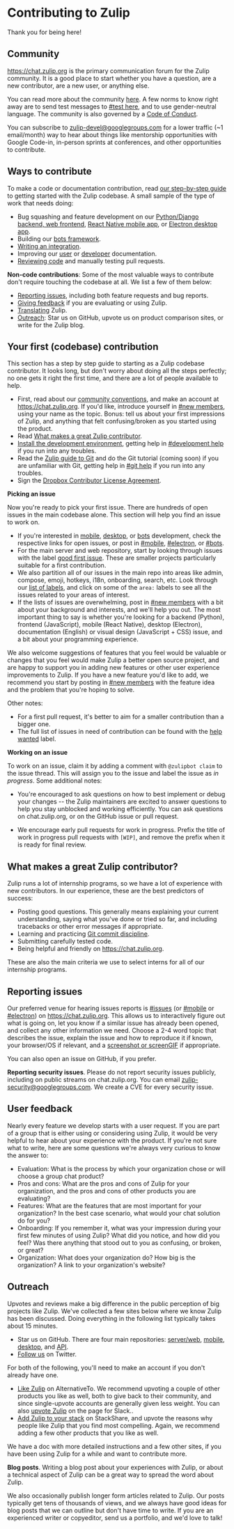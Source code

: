 # Contributing to Zulip

Thank you for being here!

## Community

<https://chat.zulip.org> is the primary communication forum for the Zulip
community. It is a good place to start whether you have a question, are a
new contributor, are a new user, or anything else.

You can read more about the community
[here](http://zulip.readthedocs.io/en/latest/chat-zulip-org.html). A few
norms to know right away are to send test messages to
[#test here](https://chat.zulip.org/#narrow/stream/test.20here), and to use
gender-neutral language. The community is also governed by a
[Code of Conduct](http://zulip.readthedocs.io/en/latest/code-of-conduct.html).

You can subscribe to zulip-devel@googlegroups.com for a lower traffic (~1
email/month) way to hear about things like mentorship opportunities with Google
Code-in, in-person sprints at conferences, and other opportunities to
contribute.

## Ways to contribute

To make a code or documentation contribution, read
[our step-by-step guide](#your-first-codebase-contribution) to getting
started with the Zulip codebase. A small sample of the type of work that
needs doing:
* Bug squashing and feature development on our
  [Python/Django backend, web frontend](https://github.com/zulip/zulip),
  [React Native mobile app](https://github.com/zulip/zulip-mobile), or
  [Electron desktop app](https://github.com/zulip/zulip-electron).
* Building our [bots framework](https://github.com/zulip/python-zulip-api).
* [Writing an integration](http://zulip.readthedocs.io/en/latest/integration-guide.html).
* Improving our [user](https://chat.zulip.org/help/) or
  [developer](zulip.readthedocs.io/en/latest/) documentation.
* [Reviewing code](http://zulip.readthedocs.io/en/latest/code-reviewing.html)
  and manually testing pull requests.

**Non-code contributions**: Some of the most valuable ways to contribute don't require touching the
codebase at all. We list a few of them below:

* [Reporting issues](#reporting-issues), including both feature requests and
  bug reports.
* [Giving feedback](#user-feedback) if you are evaluating or using Zulip.
* [Translating](https://zulip.readthedocs.io/en/latest/translating.html)
  Zulip.
* [Outreach](#outreach): Star us on GitHub, upvote us
  on product comparison sites, or write for the Zulip blog.

## Your first (codebase) contribution

This section has a step by step guide to starting as a Zulip codebase
contributor. It looks long, but don't worry about doing all the steps
perfectly; no one gets it right the first time, and there are a lot of
people available to help.
* First, read about our
  [community conventions](http://zulip.readthedocs.io/en/latest/chat-zulip-org.html),
  and make an account at <https://chat.zulip.org>. If you'd like, introduce
  yourself in
  [#new members](https://chat.zulip.org/#narrow/stream/new.20members), using
  your name as the topic. Bonus: tell us about your first impressions of
  Zulip, and anything that felt confusing/broken as you started using the
  product.
* Read [What makes a great Zulip contributor](#what-makes-a-great-zulip-contributor).
* [Install the development environment](zulip.readthedocs.io/en/latest/dev-overview.html),
  getting help in
  [#development help](https://chat.zulip.org/#narrow/stream/development.20help)
  if you run into any troubles.
* Read the
  [Zulip guide to Git](http://zulip.readthedocs.io/en/latest/git-guide.html)
  and do the Git tutorial (coming soon) if you are unfamiliar with Git,
  getting help in
  [#git help](https://chat.zulip.org/#narrow/stream/git.20help) if you run
  into any troubles.
* Sign the
  [Dropbox Contributor License Agreement](https://opensource.dropbox.com/cla/).

**Picking an issue**

Now you're ready to pick your first issue. There are hundreds of open issues
in the main codebase alone. This section will help you find an issue to work
on.

* If you're interested in
  [mobile](https://github.com/zulip/zulip-mobile/issues?q=is%3Aopen+is%3Aissue),
  [desktop](https://github.com/zulip/zulip-electron/issues?q=is%3Aopen+is%3Aissue),
  or
  [bots](https://github.com/zulip/python-zulip-api/issues?q=is%3Aopen+is%3Aissue)
  development, check the respective links for open issues, or post in
  [#mobile](https://chat.zulip.org/#narrow/stream/mobile),
  [#electron](https://chat.zulip.org/#narrow/stream/electron), or
  [#bots](https://chat.zulip.org/#narrow/stream/bots).
* For the main server and web repository, start by looking through issues
  with the label
  [good first issue](https://github.com/zulip/zulip/issues?q=is%3Aopen+is%3Aissue+label%3A"good+first+issue").
  These are smaller projects particularly suitable for a first contribution.
* We also partition all of our issues in the main repo into areas like
  admin, compose, emoji, hotkeys, i18n, onboarding, search, etc. Look
  through our [list of labels](https://github.com/zulip/zulip/labels), and
  click on some of the `area:` labels to see all the issues related to your
  areas of interest.
* If the lists of issues are overwhelming, post in
  [#new members](https://chat.zulip.org/#narrow/stream/new.20members) with a
  bit about your background and interests, and we'll help you out. The most
  important thing to say is whether you're looking for a backend (Python),
  frontend (JavaScript), mobile (React Native), desktop (Electron),
  documentation (English) or visual design (JavaScript + CSS) issue, and a
  bit about your programming experience.

We also welcome suggestions of features that you feel would be valuable or
changes that you feel would make Zulip a better open source project, and are
happy to support you in adding new features or other user experience
improvements to Zulip. If you have a new feature you'd like to add, we
recommend you start by posting in
[#new members](https://chat.zulip.org/#narrow/stream/new.20members) with the
feature idea and the problem that you're hoping to solve.

Other notes:
* For a first pull request, it's better to aim for a smaller contribution
  than a bigger one.
* The full list of issues in need of contribution can be found with the
  [help wanted](https://github.com/zulip/zulip/issues?q=is%3Aopen+is%3Aissue+label%3A%22help+wanted%22)
  label.

**Working on an issue**

To work on an issue, claim it by adding a comment with `@zulipbot claim` to
the issue thread. This will assign you to the issue and label the issue as
*in progress*. Some additional notes:

* You're encouraged to ask questions on how to best implement or debug your
  changes -- the Zulip maintainers are excited to answer questions to help
  you stay unblocked and working efficiently. You can ask questions on
  chat.zulip.org, or on the GitHub issue or pull request.

* We encourage early pull requests for work in progress. Prefix the title of
  work in progress pull requests with `[WIP]`, and remove the prefix when it
  is ready for final review.

## What makes a great Zulip contributor?

Zulip runs a lot of internship programs, so we have a lot of experience with
new contributors. In our experience, these are the best predictors of success:

* Posting good questions. This generally means explaining your current
  understanding, saying what you've done or tried so far, and including
  tracebacks or other error messages if appropriate.
* Learning and practicing
  [Git commit discipline](http://zulip.readthedocs.io/en/latest/version-control.html#commit-discipline).
* Submitting carefully tested code.
* Being helpful and friendly on <https://chat.zulip.org>.

These are also the main criteria we use to select interns for all of our
internship programs.

## Reporting issues

Our preferred venue for hearing issues reports is
[#issues](https://chat.zulip.org/#narrow/stream/issues) (or
[#mobile](https://chat.zulip.org/#narrow/stream/mobile) or
[#electron](https://chat.zulip.org/#narrow/stream/electron)) on
<https://chat.zulip.org>. This allows us to interactively figure out what is
going on, let you know if a similar issue has already been opened, and
collect any other information we need. Choose a 2-4 word topic that
describes the issue, explain the issue and how to reproduce it if known,
your browser/OS if relevant, and a
[screenshot or screenGIF](http://zulip.readthedocs.io/en/latest/screenshot-and-gif-software.html)
if appropriate.

You can also open an issue on GitHub, if you prefer.

**Reporting security issues**. Please do not report security issues
  publicly, including on public streams on chat.zulip.org. You can email
  zulip-security@googlegroups.com. We create a CVE for every security issue.

## User feedback

Nearly every feature we develop starts with a user request. If you are part
of a group that is either using or considering using Zulip, it would be very
helpful to hear about your experience with the product. If you're not sure
what to write, here are some questions we're always very curious to know the
answer to:

* Evaluation: What is the process by which your organization chose or will
  choose a group chat product?
* Pros and cons: What are the pros and cons of Zulip for your organization,
  and the pros and cons of other products you are evaluating?
* Features: What are the features that are most important for your
  organization? In the best case scenario, what would your chat solution do
  for you?
* Onboarding: If you remember it, what was your impression during your first
  few minutes of using Zulip? What did you notice, and how did you feel? Was
  there anything that stood out to you as confusing, or broken, or great?
* Organization: What does your organization do? How big is the organization?
  A link to your organization's website?

## Outreach

Upvotes and reviews make a big difference in the public perception of big
projects like Zulip. We've collected a few sites below where we know Zulip
has been discussed. Doing everything in the following list typically takes
about 15 minutes.
* Star us on GitHub. There are four main repositories:
  [server/web](https://github.com/zulip/zulip),
  [mobile](https://github.com/zulip/zulip-mobile),
  [desktop](https://github.com/zulip/zulip-electron), and
  [API](https://github.com/zulip/python-zulip-api).
* [Follow us](https://twitter.com/zulip) on Twitter.

For both of the following, you'll need to make an account if you don't
already have one.

* [Like Zulip](https://alternativeto.net/software/zulip-chat-server/) on
  AlternativeTo. We recommend upvoting a couple of other products you like
  as well, both to give back to their community, and since single-upvote
  accounts are generally given less weight. You can also
  [upvote Zulip]((https://alternativeto.net/software/slack/)) on the page
  for Slack..
* [Add Zulip to your stack]() on StackShare, and upvote the reasons why
  people like Zulip that you find most compelling. Again, we recommend
  adding a few other products that you like as well.

We have a doc with more detailed instructions and a few other sites, if you
have been using Zulip for a while and want to contribute more.

**Blog posts**. Writing a blog post about your experiences with Zulip, or
about a technical aspect of Zulip can be a great way to spread the word
about Zulip.

We also occasionally publish longer form articles related to Zulip. Our
posts typically get tens of thousands of views, and we always have good
ideas for blog posts that we can outline but don't have time to write. If
you are an experienced writer or copyeditor, send us a portfolio, and we'd
love to talk!
